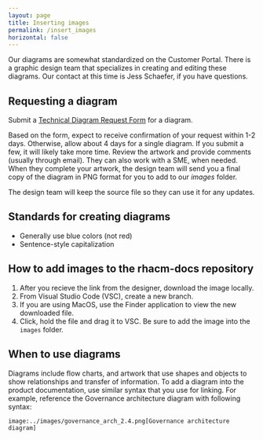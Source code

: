 ```yaml
---
layout: page
title: Inserting images
permalink: /insert_images
horizontal: false
---
```


Our diagrams are somewhat standardized on the Customer Portal. There is a graphic design team that specializes in creating and editing these diagrams. Our contact at this time is Jess Schaefer, if you have questions.

## Requesting a diagram

Submit a [Technical Diagram Request Form](https://docs.google.com/forms/d/e/1FAIpQLSdF8V0n3E-aAfRen8vZchXCxwA0iDTd0QYyASnutznfGLATvA/viewform) for a diagram.

Based on the form, expect to receive confirmation of your request within 1-2 days. Otherwise, allow about 4 days for a single diagram. If you submit a few, it will likely take more time. Review the artwork and provide comments (usually through email). They can also work with a SME, when needed. When they complete your artwork, the design team will send you a final copy of the diagram in PNG format for you to add to our *images* folder.

The design team will keep the source file so they can use it for any updates. 

## Standards for creating diagrams

- Generally use blue colors (not red)
- Sentence-style capitalization

## How to add images to the rhacm-docs repository

1. After you recieve the link from the designer, download the image locally.
2. From Visual Studio Code (VSC), create a new branch.
3. If you are using MacOS, use the Finder application to view the new downloaded file.
4. Click, hold the file and drag it to VSC. Be sure to add the image into the `images` folder.

## When to use diagrams

Diagrams include flow charts, and artwork that use shapes and objects to show relationships and transfer of information. To add a diagram into the product documentation, use similar syntax that you use for linking. For example, reference the Governance architecture diagram with following syntax:

```
image:../images/governance_arch_2.4.png[Governance architecture diagram]
```


